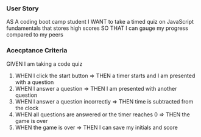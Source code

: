 ### User Story
AS A coding boot camp student
I WANT to take a timed quiz on JavaScript fundamentals that stores high scores
SO THAT I can gauge my progress compared to my peers

### Acecptance Criteria
GIVEN I am taking a code quiz
1. WHEN I click the start button => 
THEN a timer starts and I am presented with a question
1. WHEN I answer a question =>
THEN I am presented with another question
1. WHEN I answer a question incorrectly =>
THEN time is subtracted from the clock
1. WHEN all questions are answered or the timer reaches 0 =>
THEN the game is over
1. WHEN the game is over =>
THEN I can save my initials and score